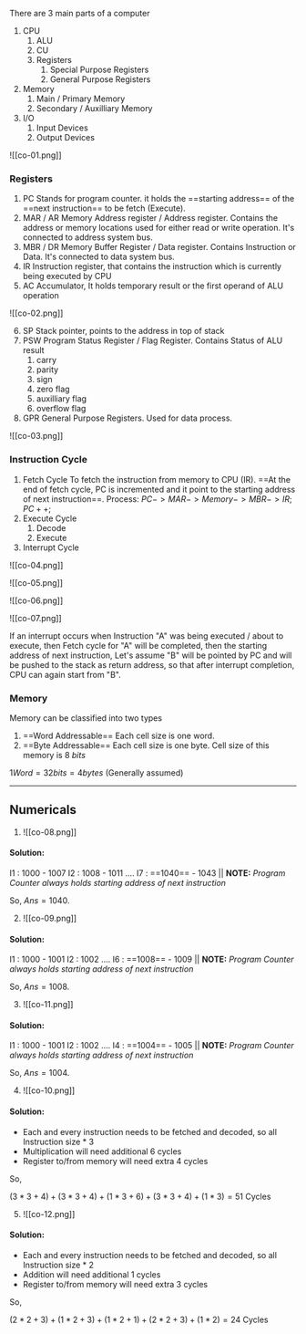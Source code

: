 
There are 3 main parts of a computer

1. CPU
	1. ALU
	2. CU
	3. Registers
		1. Special Purpose Registers
		2. General Purpose Registers
2. Memory
	1. Main / Primary Memory
	2. Secondary / Auxilliary Memory
3. I/O
	1. Input Devices
	2. Output Devices


![[co-01.png]]

### Registers

1. PC
	Stands for program counter. it holds the ==starting address== of the ==next instruction== to be fetch (Execute).
2. MAR / AR
	Memory Address register / Address register. Contains the address or memory locations used for either read or write operation. It's connected to address system bus.
3. MBR / DR
	Memory Buffer Register / Data register. Contains Instruction or Data. It's connected to data system bus.
4. IR
	Instruction register, that contains the instruction which is currently being executed by CPU
5. AC
	Accumulator, It holds temporary result or the first operand of ALU operation


![[co-02.png]]

6. SP
	Stack pointer, points to the address in top of stack
7. PSW
	Program Status Register / Flag Register. Contains Status of ALU result
	1. carry
	2. parity
	3. sign
	4. zero flag
	5. auxilliary flag
	6. overflow flag
8. GPR
	General Purpose Registers. Used for data process.

![[co-03.png]]

### Instruction Cycle

1. Fetch Cycle
	To fetch the instruction from memory to CPU (IR). ==At the end of fetch cycle, PC is incremented and it point to the starting address of next instruction==. 
	Process: $PC -> MAR -> Memory -> MBR -> IR; PC++;$
2. Execute Cycle
	1. Decode
	2. Execute
3. Interrupt Cycle


![[co-04.png]]

![[co-05.png]]

![[co-06.png]]

![[co-07.png]]

If an interrupt occurs when Instruction "A" was being executed / about to execute, then Fetch cycle for "A" will be completed, then the starting address of next instruction, Let's assume "B" will be pointed by PC and will be pushed to the stack as return address, so that after interrupt completion, CPU can again start from "B".


### Memory

Memory can be classified into two types

1. ==Word Addressable==
	Each cell size is one word. 
1. ==Byte Addressable==
	Each cell size is one byte. Cell size of this memory is $8$ $bits$

$1  Word = 32  bits = 4  bytes$ (Generally assumed)

---

## Numericals


1. ![[co-08.png]]


#### Solution:

I1 : 1000 - 1007
I2 : 1008 - 1011
....
I7 : ==1040== - 1043 ||  **NOTE:**  *Program Counter always holds starting address of next instruction* 

So, $Ans = 1040$.

2. ![[co-09.png]]

#### Solution:

I1 : 1000 - 1001
I2 : 1002
....
I6 : ==1008== - 1009 ||  **NOTE:**  *Program Counter always holds starting address of next instruction* 

So, $Ans = 1008$.


3. ![[co-11.png]]

#### Solution:

I1 : 1000 - 1001
I2 : 1002
....
I4 : ==1004== - 1005 ||  **NOTE:**  *Program Counter always holds starting address of next instruction* 

So, $Ans = 1004$.


4. ![[co-10.png]]


#### Solution:

- Each and every instruction needs to be fetched and decoded, so all Instruction size $*$ 3
- Multiplication will need additional 6 cycles
- Register to/from memory will need extra 4 cycles

So, 

$(3*3+4) + (3*3+4) + (1*3+6) + (3*3+4) + (1*3) = 51$ Cycles


5. ![[co-12.png]]

#### Solution:

- Each and every instruction needs to be fetched and decoded, so all Instruction size $*$ 2
- Addition will need additional 1 cycles
- Register to/from memory will need extra 3 cycles

So, 

$(2*2+3) + (1*2+3) + (1*2+1) + (2*2+3) + (1*2) = 24$ Cycles